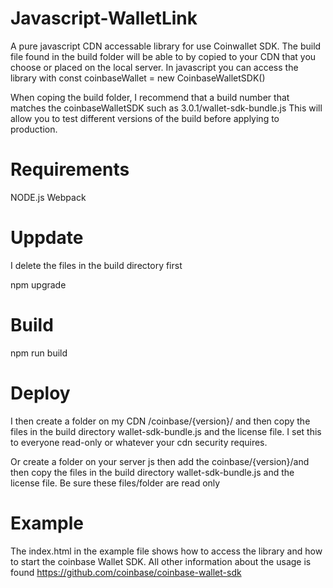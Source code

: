# Javascript-WalletLink
 A pure javascript CDN accessable library for use Coinwallet SDK.  The build file found in the build folder will be able to by copied to your CDN that you choose or placed on the local server.  In javascript you can access the library with    const coinbaseWallet = new CoinbaseWalletSDK()   

 When coping the build folder, I recommend that a build number that matches the coinbaseWalletSDK such as 3.0.1/wallet-sdk-bundle.js  This will allow you to test different versions of the build before applying to production.

# Requirements
 NODE.js 
 Webpack

# Uppdate
 I delete the files in the build directory first

 npm upgrade

# Build

 npm run build


# Deploy
I then create a folder on my CDN /coinbase/{version}/ and then copy the files in the build directory wallet-sdk-bundle.js and the license file.  I set this to everyone read-only or whatever your cdn security requires.

Or create a folder on your server js then add the coinbase/{version}/and then copy the files in the build directory wallet-sdk-bundle.js and the license file. Be sure these files/folder are read only


# Example
The index.html in the example file shows how to access the library and how to start the coinbase Wallet SDK.  All other information about the usage is found https://github.com/coinbase/coinbase-wallet-sdk
 
 
